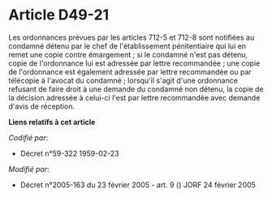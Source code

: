 # Article D49-21

Les ordonnances prévues par les articles 712-5 et 712-8 sont notifiées au condamné détenu par le chef de l'établissement
pénitentiaire qui lui en remet une copie contre émargement ; si le condamné n'est pas détenu, copie de l'ordonnance lui est
adressée par lettre recommandée ; une copie de l'ordonnance est également adressée par lettre recommandée ou par télécopie à
l'avocat du condamné ; lorsqu'il s'agit d'une ordonnance refusant de faire droit à une demande du condamné non détenu, la
copie de la décision adressée à celui-ci l'est par lettre recommandée avec demande d'avis de réception.

**Liens relatifs à cet article**

_Codifié par_:

  - Décret n°59-322 1959-02-23

_Modifié par_:

  - Décret n°2005-163 du 23 février 2005 - art. 9 () JORF 24 février 2005
